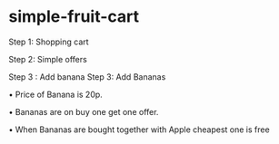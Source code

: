 # simple-fruit-cart
Step 1: Shopping cart

Step 2: Simple offers

Step 3 : Add banana
Step 3: Add Bananas

• Price of Banana is 20p.

• Bananas are on buy one get one offer.

• When Bananas are bought together with Apple cheapest one is free